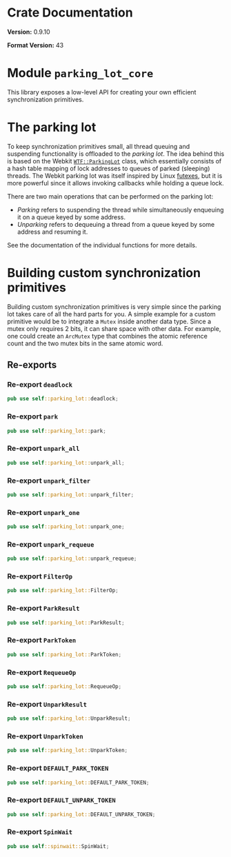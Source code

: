 # Crate Documentation

**Version:** 0.9.10

**Format Version:** 43

# Module `parking_lot_core`

This library exposes a low-level API for creating your own efficient
synchronization primitives.

# The parking lot

To keep synchronization primitives small, all thread queuing and suspending
functionality is offloaded to the *parking lot*. The idea behind this is based
on the Webkit [`WTF::ParkingLot`](https://webkit.org/blog/6161/locking-in-webkit/)
class, which essentially consists of a hash table mapping of lock addresses
to queues of parked (sleeping) threads. The Webkit parking lot was itself
inspired by Linux [futexes](http://man7.org/linux/man-pages/man2/futex.2.html),
but it is more powerful since it allows invoking callbacks while holding a
queue lock.

There are two main operations that can be performed on the parking lot:

 - *Parking* refers to suspending the thread while simultaneously enqueuing it
on a queue keyed by some address.
- *Unparking* refers to dequeuing a thread from a queue keyed by some address
and resuming it.

See the documentation of the individual functions for more details.

# Building custom synchronization primitives

Building custom synchronization primitives is very simple since the parking
lot takes care of all the hard parts for you. A simple example for a
custom primitive would be to integrate a `Mutex` inside another data type.
Since a mutex only requires 2 bits, it can share space with other data.
For example, one could create an `ArcMutex` type that combines the atomic
reference count and the two mutex bits in the same atomic word.

## Re-exports

### Re-export `deadlock`

```rust
pub use self::parking_lot::deadlock;
```

### Re-export `park`

```rust
pub use self::parking_lot::park;
```

### Re-export `unpark_all`

```rust
pub use self::parking_lot::unpark_all;
```

### Re-export `unpark_filter`

```rust
pub use self::parking_lot::unpark_filter;
```

### Re-export `unpark_one`

```rust
pub use self::parking_lot::unpark_one;
```

### Re-export `unpark_requeue`

```rust
pub use self::parking_lot::unpark_requeue;
```

### Re-export `FilterOp`

```rust
pub use self::parking_lot::FilterOp;
```

### Re-export `ParkResult`

```rust
pub use self::parking_lot::ParkResult;
```

### Re-export `ParkToken`

```rust
pub use self::parking_lot::ParkToken;
```

### Re-export `RequeueOp`

```rust
pub use self::parking_lot::RequeueOp;
```

### Re-export `UnparkResult`

```rust
pub use self::parking_lot::UnparkResult;
```

### Re-export `UnparkToken`

```rust
pub use self::parking_lot::UnparkToken;
```

### Re-export `DEFAULT_PARK_TOKEN`

```rust
pub use self::parking_lot::DEFAULT_PARK_TOKEN;
```

### Re-export `DEFAULT_UNPARK_TOKEN`

```rust
pub use self::parking_lot::DEFAULT_UNPARK_TOKEN;
```

### Re-export `SpinWait`

```rust
pub use self::spinwait::SpinWait;
```

